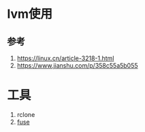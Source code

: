 # lvm使用

## 参考

1. https://linux.cn/article-3218-1.html
2. https://www.jianshu.com/p/358c55a5b055

# 工具

1. rclone
2. [fuse](https://zhuanlan.zhihu.com/p/378429806)
